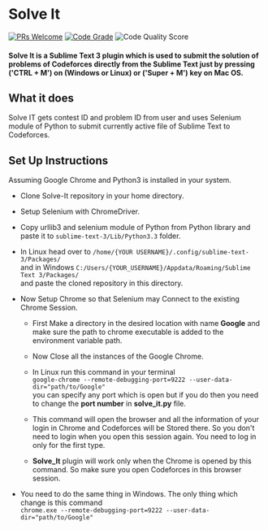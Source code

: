 # Solve It
[![PRs Welcome](https://img.shields.io/badge/PRs-welcome-brightgreen.svg)](http://makeapullrequest.com)
[![Code Grade](https://www.code-inspector.com/project/14400/status/svg)](https://frontend.code-inspector.com/public/project/14400/Solve-It/dashboard)
![Code Quality Score](https://www.code-inspector.com/project/14400/score/svg)

#### Solve It is a Sublime Text 3 plugin which is used to submit the solution of problems of Codeforces directly from the Sublime Text just by pressing ('CTRL + M') on (Windows or Linux) or ('Super + M') key on Mac OS.

## What it does
Solve IT gets contest ID and problem ID from user and uses Selenium module of Python to submit currently active file of Sublime Text to Codeforces.

## Set Up Instructions

Assuming Google Chrome and Python3 is installed in your system.
* Clone Solve-It repository in your home directory.
* Setup Selenium with ChromeDriver.
* Copy urllib3 and selenium module of Python from Python library and paste it to `sublime-text-3/Lib/Python3.3` folder.
* In Linux head over to `/home/{YOUR USERNAME}/.config/sublime-text-3/Packages/` <br> and in Windows 
`C:/Users/{YOUR_USERNAME}/Appdata/Roaming/Sublime Text 3/Packages/` <br> and paste the cloned repository in this directory.
* Now Setup Chrome so that Selenium may Connect to the existing Chrome Session.
  *	First Make a directory in the desired location with name **Google** and make sure the path to chrome executable is added to the environment variable path.

  * Now Close all the instances of the Google Chrome.
  * In Linux run this command in your terminal <br>`google-chrome --remote-debugging-port=9222 --user-data-dir="path/to/Google"` <br>
you can specify any port which is open but if you do then you need to change the **port number** in **solve_it.py** file.
 	
  * This command will open the browser and all the information of your login in Chrome and Codeforces will be Stored there. So you don't need to login when you open this session again. You need to log in only for the first type. 

  * **Solve_It** plugin will work only when the Chrome is opened by this command. So make sure you open Codeforces in this browser session.

* You need to do the same thing in Windows. The only thing which change is this command <br>
`chrome.exe --remote-debugging-port=9222 --user-data-dir="path/to/Google"`	

